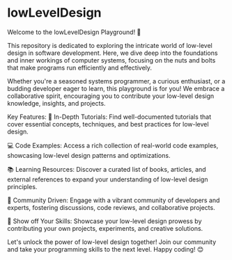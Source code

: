 # lowLevelDesign
Welcome to the lowLevelDesign Playground! 🚀

This repository is dedicated to exploring the intricate world of low-level design in software development. Here, we dive deep into the foundations and inner workings of computer systems, focusing on the nuts and bolts that make programs run efficiently and effectively.

Whether you're a seasoned systems programmer, a curious enthusiast, or a budding developer eager to learn, this playground is for you! We embrace a collaborative spirit, encouraging you to contribute your low-level design knowledge, insights, and projects.

Key Features:
🔧 In-Depth Tutorials: Find well-documented tutorials that cover essential concepts, techniques, and best practices for low-level design.

💻 Code Examples: Access a rich collection of real-world code examples, showcasing low-level design patterns and optimizations.

📚 Learning Resources: Discover a curated list of books, articles, and external references to expand your understanding of low-level design principles.

🤝 Community Driven: Engage with a vibrant community of developers and experts, fostering discussions, code reviews, and collaborative projects.

🌟 Show off Your Skills: Showcase your low-level design prowess by contributing your own projects, experiments, and creative solutions.

Let's unlock the power of low-level design together! Join our community and take your programming skills to the next level. Happy coding! 😊
